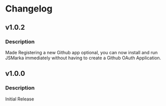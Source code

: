# Changelog
## v1.0.2

### Description
Made Registering a new Github app optional, you can now install and run JSMarka immediately without having to create a Github OAuth Application.

## v1.0.0

### Description
Initial Release
